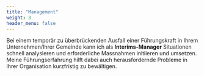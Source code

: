 ```yaml
---
title: "Management"
weight: 3
header_menu: false
---
```

Bei einem temporär zu überbrückenden Ausfall einer Führungskraft in Ihrem Unternehmen/Ihrer Gemeinde kann ich als **Interims-Manager** Situationen schnell analysieren und erforderliche Massnahmen initiieren und umsetzen. Meine Führungserfahrung hilft dabei auch herausfordernde Probleme in Ihrer Organisation kurzfristig zu bewältigen.
